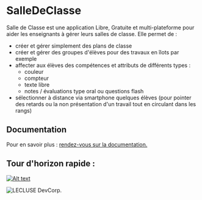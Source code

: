 # SalleDeClasse
Salle de Classe est une application Libre, Gratuite et multi-plateforme pour aider les enseignants à gérer leurs salles de classe. 
Elle permet de&nbsp;:  
- créer et gérer simplement des plans de classe
- créer et gérer des groupes d'élèves pour des travaux en îlots par exemple
- affecter aux élèves des compétences et attributs de différents types&nbsp;:
    - couleur
    - compteur
    - texte libre
    - notes / évaluations type oral ou questions flash  
- sélectionner à distance via smartphone quelques élèves (pour pointer des retards ou la non présentation d'un travail tout en circulant dans les rangs) 

## Documentation
Pour en savoir plus : [rendez-vous sur la documentation.](https://lecluseo.scenari-community.org/salle_de_classe/doc_sdc/co/guide_2.html)

## Tour d'horizon rapide : 

[![Alt text](https://img.youtube.com/vi/j8Ky5io8Npw/0.jpg)](https://www.youtube.com/watch?v=j8Ky5io8Npw)

![LECLUSE DevCorp.](assets/LDC-dark.png)
